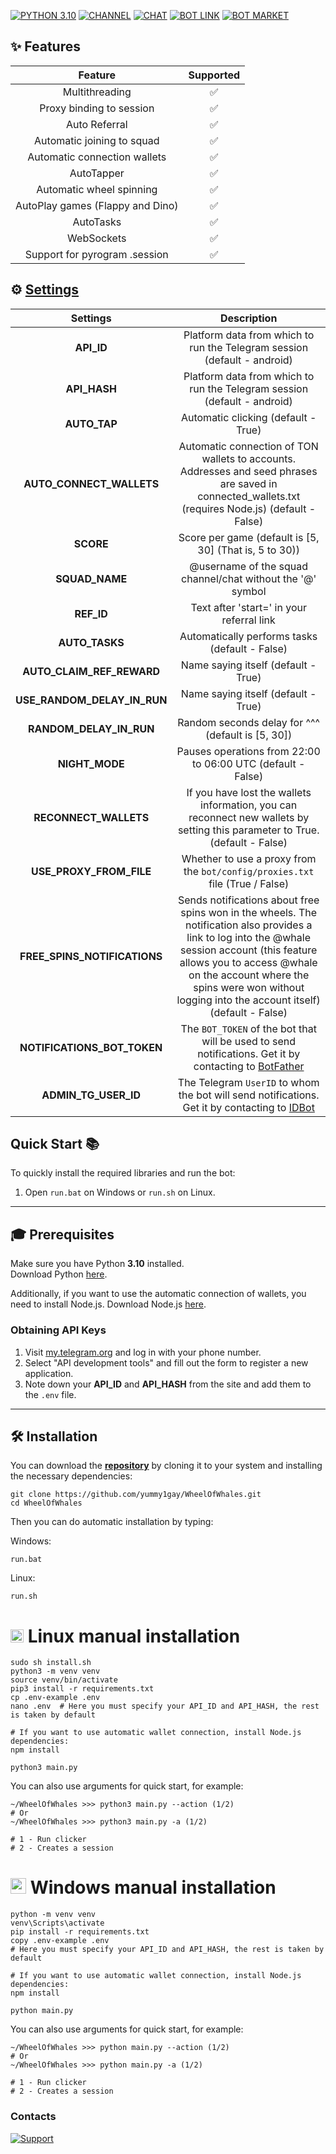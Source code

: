 [![PYTHON 3.10](https://img.shields.io/badge/-PYTHON%203.10-black?style=for-the-badge&logo=python&logoColor=white)](https://www.python.org/downloads/release/python-3100/)
[![CHANNEL](https://img.shields.io/badge/-CHANNEL-black?style=for-the-badge&logo=telegram&logoColor=white)](https://t.me/hidden_coding)
[![CHAT](https://img.shields.io/badge/-CHAT-black?style=for-the-badge&logo=telegram&logoColor=white)](https://t.me/hidden_codding_chat)
[![BOT LINK](https://img.shields.io/badge/-BOT%20LINK-black?style=for-the-badge&logo=telegram&logoColor=white)](https://t.me/wheelofwhalesbot?start=CGYJGk91pub)
[![BOT MARKET](https://img.shields.io/badge/-BOT%20MARKET-black?style=for-the-badge&logo=telegram&logoColor=white)](https://t.me/hcmarket_bot?start=referral_5143703753)

## ✨ Features  
|Feature|Supported|
|:-----:|:-------:|
|Multithreading|✅|
|Proxy binding to session|✅|
|Auto Referral|✅|
|Automatic joining to squad|✅|
|Automatic connection wallets|✅|
|AutoTapper|✅|
|Automatic wheel spinning|✅|
|AutoPlay games (Flappy and Dino)|✅|
|AutoTasks|✅|
|WebSockets|✅|
|Support for pyrogram .session|✅|

## ⚙️ [Settings](https://github.com/yummy1gay/WheelOfWhales/blob/main/.env-example/)
|Settings|Description|
|:------:|:---------:|
|**API_ID**|Platform data from which to run the Telegram session (default - android)|
|**API_HASH**|Platform data from which to run the Telegram session (default - android)|
|**AUTO_TAP**|Automatic clicking (default - True)|
|**AUTO_CONNECT_WALLETS**|Automatic connection of TON wallets to accounts. Addresses and seed phrases are saved in connected_wallets.txt (requires Node.js) (default - False)|
|**SCORE**|Score per game (default is [5, 30] (That is, 5 to 30))|
|**SQUAD_NAME**|@username of the squad channel/chat without the '@' symbol|
|**REF_ID**|Text after 'start=' in your referral link|
|**AUTO_TASKS**|Automatically performs tasks (default - False)|
|**AUTO_CLAIM_REF_REWARD**|Name saying itself (default - True)|
|**USE_RANDOM_DELAY_IN_RUN**|Name saying itself (default - True)|
|**RANDOM_DELAY_IN_RUN**|Random seconds delay for ^^^ (default is [5, 30])|
|**NIGHT_MODE**|Pauses operations from 22:00 to 06:00 UTC (default - False)|
|**RECONNECT_WALLETS**|If you have lost the wallets information, you can reconnect new wallets by setting this parameter to True. (default - False)|
|**USE_PROXY_FROM_FILE**|Whether to use a proxy from the `bot/config/proxies.txt` file (True / False)|
|**FREE_SPINS_NOTIFICATIONS**|Sends notifications about free spins won in the wheels. The notification also provides a link to log into the @whale session account (this feature allows you to access @whale on the account where the spins were won without logging into the account itself) (default - False)|
|**NOTIFICATIONS_BOT_TOKEN**|The `BOT_TOKEN` of the bot that will be used to send notifications. Get it by contacting to [BotFather](https://t.me/botfather)|
|**ADMIN_TG_USER_ID**|The Telegram `UserID` to whom the bot will send notifications. Get it by contacting to [IDBot](https://t.me/username_to_id_bot)|

## Quick Start 📚

To quickly install the required libraries and run the bot:

1. Open `run.bat` on Windows or `run.sh` on Linux.

---

## 🎓 Prerequisites

Make sure you have Python **3.10** installed.  
Download Python [here](https://www.python.org/downloads/).

Additionally, if you want to use the automatic connection of wallets, you need to install Node.js.
Download Node.js [here](https://nodejs.org/en).

### Obtaining API Keys

1. Visit [my.telegram.org](https://my.telegram.org) and log in with your phone number.
2. Select "API development tools" and fill out the form to register a new application.
3. Note down your **API_ID** and **API_HASH** from the site and add them to the `.env` file.

---

## 🛠️ Installation
You can download the [**repository**](https://github.com/yummy1gay/WheelOfWhales) by cloning it to your system and installing the necessary dependencies:
```shell
git clone https://github.com/yummy1gay/WheelOfWhales.git
cd WheelOfWhales
```

Then you can do automatic installation by typing:

Windows:
```shell
run.bat
```

Linux:
```shell
run.sh
```

# <img src="https://upload.wikimedia.org/wikipedia/commons/3/35/Tux.svg" alt="Tux" width="21" /> Linux manual installation
```shell
sudo sh install.sh
python3 -m venv venv
source venv/bin/activate
pip3 install -r requirements.txt
cp .env-example .env
nano .env  # Here you must specify your API_ID and API_HASH, the rest is taken by default

# If you want to use automatic wallet connection, install Node.js dependencies:
npm install

python3 main.py
```

You can also use arguments for quick start, for example:
```shell
~/WheelOfWhales >>> python3 main.py --action (1/2)
# Or
~/WheelOfWhales >>> python3 main.py -a (1/2)

# 1 - Run clicker
# 2 - Creates a session
```

# <img src="https://upload.wikimedia.org/wikipedia/commons/5/5f/Windows_logo_-_2012.svg" alt="Windows Logo" width="25" /> Windows manual installation
```shell
python -m venv venv
venv\Scripts\activate
pip install -r requirements.txt
copy .env-example .env
# Here you must specify your API_ID and API_HASH, the rest is taken by default

# If you want to use automatic wallet connection, install Node.js dependencies:
npm install

python main.py
```

You can also use arguments for quick start, for example:
```shell
~/WheelOfWhales >>> python main.py --action (1/2)
# Or
~/WheelOfWhales >>> python main.py -a (1/2)

# 1 - Run clicker
# 2 - Creates a session
```

### Contacts

[![Support](https://img.shields.io/badge/For%20support%20or%20questions-BOT%20AUTHOR-blue?style=for-the-badge&logo=telegram&logoColor=white&labelColor=black)](https://t.me/yummy1gay)